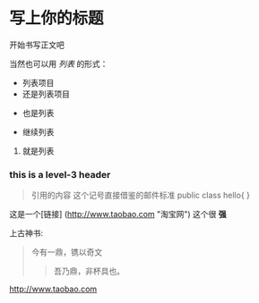 写上你的标题
=============

开始书写正文吧

当然也可以用 *列表* 的形式：
* 列表项目
* 还是列表项目
+ 也是列表
- 继续列表
1. 就是列表

### this is a level-3 header ###
>    引用的内容
>    这个记号直接借鉴的邮件标准
    public class hello{
    }

这是一个[链接] (http://www.taobao.com "淘宝网")
这个很 **强**

上古神书:
>   今有一鼎，镌以奇文
>   >   吾乃鼎，非杯具也。

<http://www.taobao.com>

[1]:    http://www.taobao.com   "taobao"

